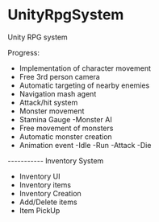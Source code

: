 # UnityRpgSystem

Unity RPG system

Progress:
- Implementation of character movement
- Free 3rd person camera
- Automatic targeting of nearby enemies
- Navigation mash agent
- Attack/hit system
- Monster movement
- Stamina Gauge
-Monster AI
- Free movement of monsters
- Automatic monster creation
- Animation event
   -Idle
   -Run
   -Attack
   -Die

----------- Inventory System

- Inventory UI
- Inventory items
- Inventory Creation
- Add/Delete items
- Item PickUp
